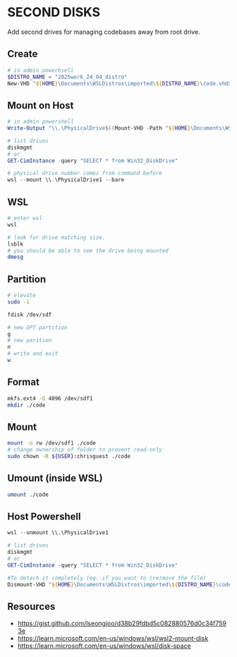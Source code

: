 # SECOND DISKS

Add second drives for managing codebases away from root drive.  

## Create

```powershell
# in admin powerhsell
$DISTRO_NAME = "2025work_24_04_distro"   
New-VHD "${HOME}\Documents\WSLDistros\imported\${DISTRO_NAME}\code.vhdx" -SizeBytes 200GB -Dynamic -BlockSizeBytes 1MB
```

## Mount on Host

```powershell
# in admin powershell
Write-Output "\\.\PhysicalDrive$((Mount-VHD -Path "${HOME}\Documents\WSLDistros\imported\${DISTRO_NAME}\code.vhdx" -PassThru | Get-Disk).Number)"

# list drives
diskmgmt
# or
GET-CimInstance -query "SELECT * from Win32_DiskDrive"

# physical drive number comes from command before
wsl --mount \\.\PhysicalDrive1 --bare
```

## WSL

```sh
# enter wsl
wsl 

# look for drive matching size. 
lsblk 
# you should be able to see the drive being mounted
dmesg 
```

## Partition

```sh
# elevate
sudo -i

fdisk /dev/sdf

# new GPT partition
g 
# new parition 
n
# write and exit 
w
```

## Format

```sh
mkfs.ext4 -G 4096 /dev/sdf1
mkdir ./code
```

## Mount

```sh
mount -o rw /dev/sdf1 ./code
# change ownership of folder to prevent read-only
sudo chown -R ${USER}:chrisguest ./code
```

## Umount (inside WSL)

```sh
umount ./code
```

## Host Powershell

```powershell
wsl --unmount \\.\PhysicalDrive1

# list drives
diskmgmt
# or
GET-CimInstance -query "SELECT * from Win32_DiskDrive"

#To detach it completely (eg. if you want to (re)move the file)
Dismount-VHD "${HOME}\Documents\WSLDistros\imported\${DISTRO_NAME}\code.vhdx"
```


## Resources

* https://gist.github.com/lseongjoo/d38b29fdbd5c082880576d0c34f7593e
* https://learn.microsoft.com/en-us/windows/wsl/wsl2-mount-disk
* https://learn.microsoft.com/en-us/windows/wsl/disk-space
